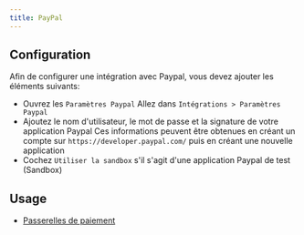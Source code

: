 ```yaml
---
title: PayPal
---
```


## Configuration

Afin de configurer une intégration avec Paypal, vous devez ajouter les éléments suivants:

- Ouvrez les `Paramètres Paypal`
  Allez dans `Intégrations > Paramètres Paypal`
- Ajoutez le nom d'utilisateur, le mot de passe et la signature de votre application Paypal
  Ces informations peuvent être obtenues en créant un compte sur `https://developer.paypal.com/` puis en créant une nouvelle application
- Cochez `Utiliser la sandbox` s'il s'agit d'une application Paypal de test (Sandbox)

## Usage

- [Passerelles de paiement](/dokos/comptabilite/passerelles-paiements)

